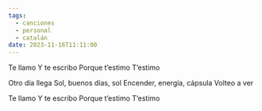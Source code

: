 ```yaml
---
tags:
  - canciones
  - personal
  - catalán
date: 2023-11-16T11:11:00
---
```

Te llamo
Y te escribo 
Porque t’estimo
T’estimo

Otro día llega 
Sol, buenos días, sol
Encender, energía, cápsula
Volteo a ver

Te llamo
Y te escribo 
Porque t’estimo
T’estimo

